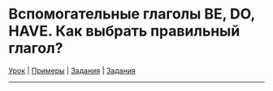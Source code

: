 # Вспомогательные глаголы BE, DO, HAVE. Как выбрать правильный глагол?

[Урок](https://youtu.be/yTrVZThrojY) | [Примеры](https://youtu.be/05zTqPecdkI) | [Задания](http://ok-tests.ru/unit-23-red/) | [Задания](http://okaudio.ru/grammar23-1/)

---